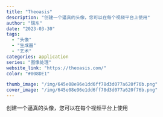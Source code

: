 ```yaml
---
title: "Theoasis"
description: "创建一个逼真的头像，您可以在每个视频平台上使用"
author: "瑞东"
date: "2023-03-30"
tags:
  - "头像"
  - "生成器"
  - "艺术"
categories: application
series: "图像处理"
website_link: "https://theoasis.com/"
color: "#008DE1"

thumb_image: "/img/645e08e96e1dd6ff78d3d077a620f76b.png"
cover_image: "/img/645e08e96e1dd6ff78d3d077a620f76b.png"
---
```


创建一个逼真的头像，您可以在每个视频平台上使用